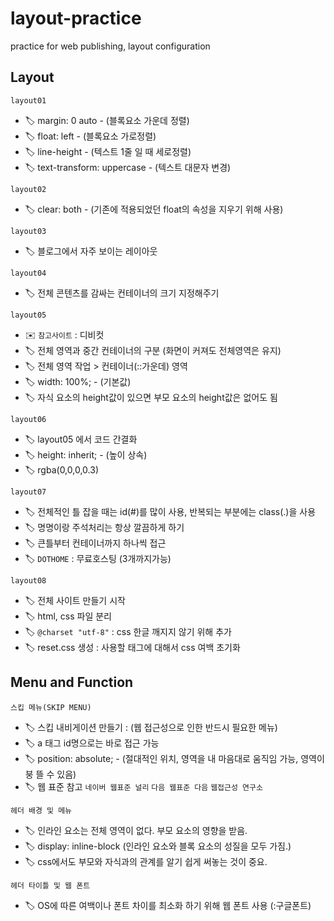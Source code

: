 # layout-practice

practice for web publishing, layout configuration

## Layout

`layout01`

- 🏷 margin: 0 auto - (블록요소 가운데 정렬)
- 🏷 float: left - (블록요소 가로정렬)
- 🏷 line-height - (텍스트 1줄 일 때 세로정렬)
- 🏷 text-transform: uppercase - (텍스트 대문자 변경)

`layout02`

- 🏷 clear: both - (기존에 적용되었던 float의 속성을 지우기 위해 사용)

`layout03`

- 🏷 블로그에서 자주 보이는 레이아웃

`layout04`

- 🏷 전체 콘텐츠를 감싸는 컨테이너의 크기 지정해주기

`layout05`

- ✉️ `참고사이트` : 디비컷
- 🏷 전체 영역과 중간 컨테이너의 구분 (화면이 커져도 전체영역은 유지)
- 🏷 전체 영역 작업 > 컨테이너(::가운데) 영역
- 🏷 width: 100%; - (기본값)
- 🏷 자식 요소의 height값이 있으면 부모 요소의 height값은 없어도 됨

`layout06`

- 🏷 layout05 에서 코드 간결화
- 🏷 height: inherit; - (높이 상속)
- 🏷 rgba(0,0,0,0.3)

`layout07`

- 🏷 전체적인 틀 잡을 때는 id(#)를 많이 사용, 반복되는 부분에는 class(.)을 사용
- 🏷 명명이랑 주석처리는 항상 깔끔하게 하기
- 🏷 큰틀부터 컨테이너까지 하나씩 접근
- 🏷 `DOTHOME` : 무료호스팅 (3개까지가능)

`layout08`

- 🏷 전체 사이트 만들기 시작
- 🏷 html, css 파일 분리
- 🏷 `@charset "utf-8"` : css 한글 깨지지 않기 위해 추가
- 🏷 reset.css 생성 : 사용할 태그에 대해서 css 여백 초기화

## Menu and Function

`스킵 메뉴(SKIP MENU)`

- 🏷 스킵 내비게이션 만들기 : (웹 접근성으로 인한 반드시 필요한 메뉴)
- 🏷 a 태그 id명으로는 바로 접근 가능
- 🏷 position: absolute; - (절대적인 위치, 영역을 내 마음대로 움직임 가능, 영역이 붕 뜰 수 있음)
- 🏷 웹 표준 참고 `네이버 웹표준 널리` `다음 웹표준 다음` `웹접근성 연구소`

`헤더 배경 및 메뉴`

- 🏷 인라인 요소는 전체 영역이 없다. 부모 요소의 영향을 받음.
- 🏷 display: inline-block (인라인 요소와 블록 요소의 성질을 모두 가짐.)
- 🏷 css에서도 부모와 자식과의 관계를 알기 쉽게 써놓는 것이 중요.

`헤더 타이틀 및 웹 폰트`

- 🏷 OS에 따른 여백이나 폰트 차이를 최소화 하기 위해 웹 폰트 사용 (:구글폰트)
